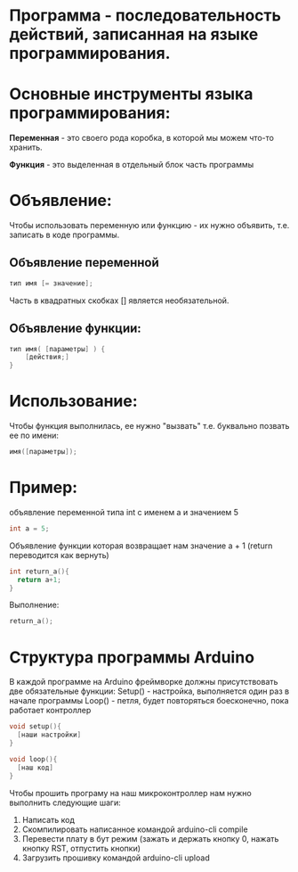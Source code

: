 # Программа - последовательность действий, записанная на языке программирования.

# Основные инструменты языка программирования:
**Переменная** - это своего рода коробка, в которой мы можем что-то хранить.

**Функция** - это выделенная в отдельный блок часть программы

# Объявление:
Чтобы использовать переменную или функцию - их нужно объявить, т.е. записать в коде программы.
## Объявление переменной
```cpp 
тип имя [= значение];
```
Часть в квадратных скобках [] является необязательной.
## Объявление функции:

```cpp 
тип имя( [параметры] ) {
    [действия;]
}
```
# Использование:
Чтобы функция выполнилась, ее нужно "вызвать" т.е. буквально позвать ее по имени:
```cpp 
имя([параметры]);
```

# Пример:
объявление переменной типа int с именем a и значением 5
```cpp 
int a = 5; 
```
Объявление функции которая возвращает нам значение а + 1 (return переводится как вернуть)
```cpp 
int return_a(){ 
  return a+1; 
}
```
Выполнение:
```cpp 
return_a();
```

# Структура программы Arduino
В каждой программе на Arduino фреймворке должны присутствовать две обязательные функции:
Setup() - настройка, выполняется один раз в начале программы
Loop() - петля, будет повторяться боесконечно, пока работает контроллер
```cpp 
void setup(){
  [наши настройки]
}
```

```cpp 
void loop(){ 
  [наш код]
}
```

Чтобы прошить програму на наш микроконтроллер нам нужно выполнить следующие шаги:
1. Написать код
2. Скомпилировать написанное командой arduino-cli compile 
3. Перевести плату в бут режим (зажать и держать кнопку 0, нажать кнопку RST, отпустить кнопки)
4. Загрузить прошивку командой arduino-cli upload